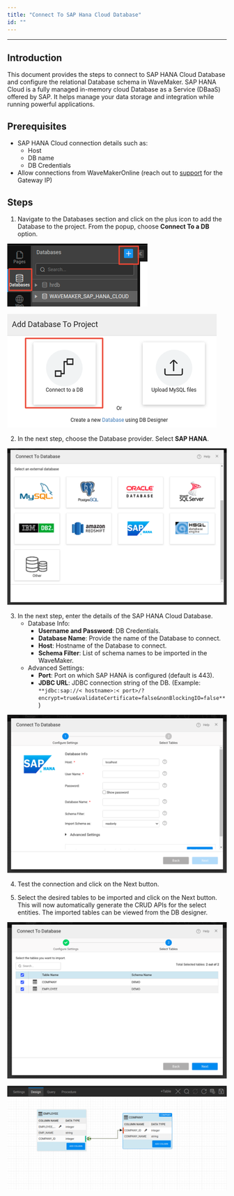 ```yaml
---
title: "Connect To SAP Hana Cloud Database"
id: ""
---
```

---

## Introduction

This document provides the steps to connect to SAP HANA Cloud Database and configure the relational Database schema in WaveMaker. SAP HANA Cloud is a fully managed in-memory cloud Database as a Service (DBaaS) offered by SAP. It helps manage your data storage and integration while running powerful applications.

## Prerequisites

- SAP HANA Cloud connection details such as:
  - Host
  - DB name
  - DB Credentials
- Allow connections from WaveMakerOnline (reach out to [support](mailto:support@wavemaker.com) for the Gateway IP)

## Steps

1. Navigate to the Databases section and click on the plus icon to add the Database to the project. From the popup, choose **Connect To a DB** option.


[![](/learn/assets/saphanacloud-add-db.png)](/learn/assets/saphanacloud-add-db.png)

[![](/learn/assets/saphanacloud-connect-db.png)](/learn/assets/saphanacloud-connect-db.png)

2. In the next step, choose the Database provider. Select **SAP HANA**.

[![](/learn/assets/Import-DB.png)](/learn/assets/Import-DB.png)

3. In the next step, enter the details of the SAP HANA Cloud Database.
    - Database Info:
        - **Username and Password**: DB Credentials.
        - **Database Name**: Provide the name of the Database to connect.
        - **Host**: Hostname of the Database to connect.
        - **Schema Filter**: List of schema names to be imported in the WaveMaker.
    - Advanced Settings:
        - **Port**: Port on which SAP HANA is configured (default is 443).
        - **JDBC URL**: JDBC connection string of the DB.
    (Example: `**jdbc:sap://< hostname>:< port>/?encrypt=true&validateCertificate=false&nonBlockingIO=false**`)

[![](/learn/assets/saphanacloud-provide-details.png)](/learn/assets/saphanacloud-provide-details.png)

4. Test the connection and click on the Next button.

5. Select the desired tables to be imported and click on the Next button. This will now automatically generate the CRUD APIs for the select entities. The imported tables can be viewed from the DB designer.

[![](/learn/assets/saphanacloudselect-tables.png)](/learn/assets/saphanacloudselect-tables.png)

[![](/learn/assets/saphanacloud-db-designer.png)](/learn/assets/saphanacloud-db-designer.png)
